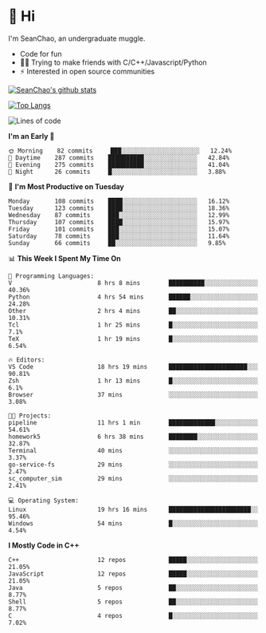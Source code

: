 # 👋 Hi
I'm SeanChao, an undergraduate muggle.

- Code for fun
- 👨‍💻 Trying to make friends with C/C++/Javascript/Python
- ⚡ Interested in open source communities

[![SeanChao's github stats](https://i-github-readme-stats.vercel.app/api?username=seanchao&show_icons=true)](https://github.com/anuraghazra/github-readme-stats)

[![Top Langs](https://i-github-readme-stats.vercel.app/api/top-langs/?username=seanchao&layout=compact)](https://github.com/anuraghazra/github-readme-stats)

<!--START_SECTION:waka-->
![Lines of code](https://img.shields.io/badge/From%20Hello%20World%20I%27ve%20Written-1.6%20million%20lines%20of%20code-blue)

**I'm an Early 🐤** 

```text
🌞 Morning    82 commits     ███░░░░░░░░░░░░░░░░░░░░░░   12.24% 
🌆 Daytime    287 commits    ██████████░░░░░░░░░░░░░░░   42.84% 
🌃 Evening    275 commits    ██████████░░░░░░░░░░░░░░░   41.04% 
🌙 Night      26 commits     █░░░░░░░░░░░░░░░░░░░░░░░░   3.88%

```
📅 **I'm Most Productive on Tuesday** 

```text
Monday       108 commits    ████░░░░░░░░░░░░░░░░░░░░░   16.12% 
Tuesday      123 commits    ████░░░░░░░░░░░░░░░░░░░░░   18.36% 
Wednesday    87 commits     ███░░░░░░░░░░░░░░░░░░░░░░   12.99% 
Thursday     107 commits    ████░░░░░░░░░░░░░░░░░░░░░   15.97% 
Friday       101 commits    ███░░░░░░░░░░░░░░░░░░░░░░   15.07% 
Saturday     78 commits     ███░░░░░░░░░░░░░░░░░░░░░░   11.64% 
Sunday       66 commits     ██░░░░░░░░░░░░░░░░░░░░░░░   9.85%

```


📊 **This Week I Spent My Time On** 

```text
💬 Programming Languages: 
V                        8 hrs 8 mins        ██████████░░░░░░░░░░░░░░░   40.36% 
Python                   4 hrs 54 mins       ██████░░░░░░░░░░░░░░░░░░░   24.28% 
Other                    2 hrs 4 mins        ██░░░░░░░░░░░░░░░░░░░░░░░   10.31% 
Tcl                      1 hr 25 mins        █░░░░░░░░░░░░░░░░░░░░░░░░   7.1% 
TeX                      1 hr 19 mins        █░░░░░░░░░░░░░░░░░░░░░░░░   6.54%

🔥 Editors: 
VS Code                  18 hrs 19 mins      ██████████████████████░░░   90.81% 
Zsh                      1 hr 13 mins        █░░░░░░░░░░░░░░░░░░░░░░░░   6.1% 
Browser                  37 mins             ░░░░░░░░░░░░░░░░░░░░░░░░░   3.08%

🐱‍💻 Projects: 
pipeline                 11 hrs 1 min        █████████████░░░░░░░░░░░░   54.61% 
homework5                6 hrs 38 mins       ████████░░░░░░░░░░░░░░░░░   32.87% 
Terminal                 40 mins             ░░░░░░░░░░░░░░░░░░░░░░░░░   3.37% 
go-service-fs            29 mins             ░░░░░░░░░░░░░░░░░░░░░░░░░   2.47% 
sc_computer_sim          29 mins             ░░░░░░░░░░░░░░░░░░░░░░░░░   2.41%

💻 Operating System: 
Linux                    19 hrs 16 mins      ███████████████████████░░   95.46% 
Windows                  54 mins             █░░░░░░░░░░░░░░░░░░░░░░░░   4.54%

```

**I Mostly Code in C++** 

```text
C++                      12 repos            █████░░░░░░░░░░░░░░░░░░░░   21.05% 
JavaScript               12 repos            █████░░░░░░░░░░░░░░░░░░░░   21.05% 
Java                     5 repos             ██░░░░░░░░░░░░░░░░░░░░░░░   8.77% 
Shell                    5 repos             ██░░░░░░░░░░░░░░░░░░░░░░░   8.77% 
C                        4 repos             █░░░░░░░░░░░░░░░░░░░░░░░░   7.02%

```



<!--END_SECTION:waka-->
